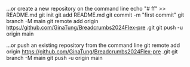 …or create a new repository on the command line
echo "# ff" >> README.md
git init
git add README.md
git commit -m "first commit"
git branch -M main
git remote add origin https://github.com/GinaTung/Breadcrumbs2024Flex-pre
.git
git push -u origin main


…or push an existing repository from the command line
git remote add origin https://github.com/GinaTung/Breadcrumbs2024Flex-pre
.git
git branch -M main
git push -u origin main

